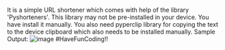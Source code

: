 It is a simple URL shortener which comes with help of the library 'Pyshorteners'.
This library may not be pre-installed in your device. You have install it manually.
You also need pyperclip library for copying the text to the device clipboard which also needs to be installed manually.
Sample Output:
![image](https://github.com/sujit30/URL_Shortener/assets/135633851/d6b16b66-2932-456e-823f-e531e34011bc)
#HaveFunCoding!!
